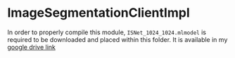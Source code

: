 #  ImageSegmentationClientImpl

In order to properly compile this module, `ISNet_1024_1024.mlmodel` is required to be downloaded and placed within this folder. 
It is available in my [google drive link](https://drive.google.com/file/d/1mBEyK2g8eF1XIoGxxIGYUESQdZ8TQML-/view?usp=share_link)
